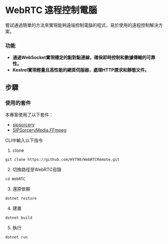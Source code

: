 # WebRTC 遠程控制電腦
嘗試通過簡單的方法來實現能夠遠端控制電腦的程式，易於使用的遠程控制解決方案。
### 功能

- **通過WebSocket實現穩定的點對點連線，確保即時控制和數據傳輸的可靠性。**
- **Kestrel實現輕量且高性能的網頁伺服器，處理HTTP請求和靜態文件。**

## 步驟
### 使用的套件

本專案使用了以下套件：
- [sipsorcery](https://github.com/sipsorcery-org/sipsorcery)
- [SIPSorceryMedia.FFmpeg](https://github.com/sipsorcery-org/SIPSorceryMedia.FFmpeg)

CLI中輸入以下指令
1. clone
```
git clone https://github.com/HYT90/WebRTCRemote.git
```
2. 切換路徑至WebRTC目錄
```
cd WebRTC
```
3. 還原依賴
```
dotnet restore
```
4. 建置
```
dotnet build
```
5. 執行
```
dotnet run
```
